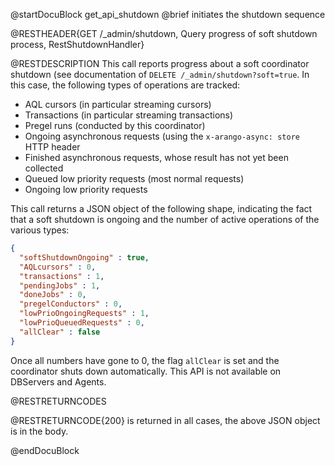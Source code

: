 
@startDocuBlock get_api_shutdown
@brief initiates the shutdown sequence

@RESTHEADER{GET /_admin/shutdown, Query progress of soft shutdown process, RestShutdownHandler}

@RESTDESCRIPTION
This call reports progress about a soft coordinator shutdown (see
documentation of `DELETE /_admin/shutdown?soft=true`. 
In this case, the following types of operations are tracked:

 - AQL cursors (in particular streaming cursors)
 - Transactions (in particular streaming transactions)
 - Pregel runs (conducted by this coordinator)
 - Ongoing asynchronous requests (using the `x-arango-async: store` HTTP header
 - Finished asynchronous requests, whose result has not yet been
   collected
 - Queued low priority requests (most normal requests)
 - Ongoing low priority requests

This call returns a JSON object of the following shape, indicating the
fact that a soft shutdown is ongoing and the number of active operations
of the various types:

```json
{
  "softShutdownOngoing" : true,
  "AQLcursors" : 0,
  "transactions" : 1,
  "pendingJobs" : 1,
  "doneJobs" : 0,
  "pregelConductors" : 0,
  "lowPrioOngoingRequests" : 1,
  "lowPrioQueuedRequests" : 0,
  "allClear" : false
}
```

Once all numbers have gone to 0, the flag `allClear` is set and the
coordinator shuts down automatically. This API is not available on
DBServers and Agents.

@RESTRETURNCODES

@RESTRETURNCODE{200}
is returned in all cases, the above JSON object is in the body.

@endDocuBlock
